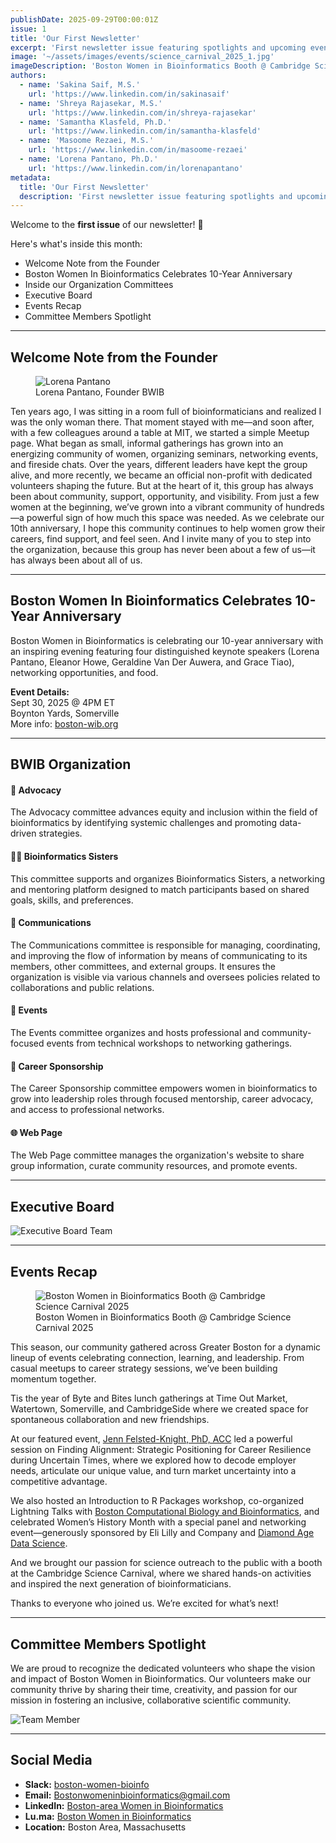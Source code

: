 ```yaml
---
publishDate: 2025-09-29T00:00:01Z
issue: 1
title: 'Our First Newsletter'
excerpt: 'First newsletter issue featuring spotlights and upcoming events'
image: '~/assets/images/events/science_carnival_2025_1.jpg'
imageDescription: 'Boston Women in Bioinformatics Booth @ Cambridge Science Carnival 2025'
authors:
  - name: 'Sakina Saif, M.S.'
    url: 'https://www.linkedin.com/in/sakinasaif'
  - name: 'Shreya Rajasekar, M.S.'
    url: 'https://www.linkedin.com/in/shreya-rajasekar'
  - name: 'Samantha Klasfeld, Ph.D.'
    url: 'https://www.linkedin.com/in/samantha-klasfeld'
  - name: 'Masoome Rezaei, M.S.'
    url: 'https://www.linkedin.com/in/masoome-rezaei'
  - name: 'Lorena Pantano, Ph.D.'
    url: 'https://www.linkedin.com/in/lorenapantano'
metadata:
  title: 'Our First Newsletter'
  description: 'First newsletter issue featuring spotlights and upcoming events'
---
```


Welcome to the **first issue** of our newsletter! 🌟

Here's what's inside this month:

- Welcome Note from the Founder
- Boston Women In Bioinformatics Celebrates 10-Year Anniversary
- Inside our Organization Committees
- Executive Board
- Events Recap
- Committee Members Spotlight

---

## Welcome Note from the Founder

<figure>
  <img src="/team/lpantano.jpg" alt="Lorena Pantano" />
<figcaption>Lorena Pantano, Founder BWIB</figcaption>
</figure>

Ten years ago, I was sitting in a room full of bioinformaticians and realized I was the only woman there. That moment stayed with me—and soon after, with a few colleagues around a table at MIT, we started a simple Meetup page. What began as small, informal gatherings has grown into an energizing community of women, organizing seminars, networking events, and fireside chats. Over the years, different leaders have kept the group alive, and more recently, we became an official non-profit with dedicated volunteers shaping the future. But at the heart of it, this group has always been about community, support, opportunity, and visibility. From just a few women at the beginning, we’ve grown into a vibrant community of hundreds—a powerful sign of how much this space was needed. As we celebrate our 10th anniversary, I hope this community continues to help women grow their careers, find support, and feel seen. And I invite many of you to step into the organization, because this group has never been about a few of us—it has always been about all of us.

---

## Boston Women In Bioinformatics Celebrates 10-Year Anniversary

Boston Women in Bioinformatics is celebrating our 10-year anniversary with an inspiring evening featuring four distinguished keynote speakers (Lorena Pantano, Eleanor Howe, Geraldine Van Der Auwera, and Grace Tiao), networking opportunities, and food.

**Event Details:**  
Sept 30, 2025 @ 4PM ET  
Boynton Yards, Somerville  
More info: [boston-wib.org](https://boston-wib.org/events/tenyearanniversary)

---

## BWIB Organization

#### 📣 Advocacy

The Advocacy committee advances equity and inclusion within the field of bioinformatics by identifying systemic challenges and promoting data-driven strategies.

#### 👭🏻 Bioinformatics Sisters

This committee supports and organizes Bioinformatics Sisters, a networking and mentoring platform designed to match participants based on shared goals, skills, and preferences.

#### 💬 Communications

The Communications committee is responsible for managing, coordinating, and improving the flow of information by means of communicating to its members, other committees, and external groups. It ensures the organization is visible via various channels and oversees policies related to collaborations and public relations.

#### 📅 Events

The Events committee organizes and hosts professional and community-focused events from technical workshops to networking gatherings.

#### 💙 Career Sponsorship

The Career Sponsorship committee empowers women in bioinformatics to grow into leadership roles through focused mentorship, career advocacy, and access to professional networks.

#### 🌐 Web Page

The Web Page committee manages the organization's website to share group information, curate community resources, and promote events.

---

## Executive Board

![Executive Board Team](/team/executiveBoard.png)

---

## Events Recap

<figure>
  <img src="/photos/2025/science_carnival_2025_1.jpg" alt="Boston Women in Bioinformatics Booth @ Cambridge Science Carnival 2025" />
<figcaption>Boston Women in Bioinformatics Booth @ Cambridge Science Carnival 2025</figcaption>
</figure>

This season, our community gathered across Greater Boston for a dynamic lineup of events celebrating connection, learning, and leadership. From casual meetups to career strategy sessions, we’ve been building momentum together.

Tis the year of Byte and Bites lunch gatherings at Time Out Market, Watertown, Somerville, and CambridgeSide where we created space for spontaneous collaboration and new friendships.

At our featured event, [Jenn Felsted-Knight, PhD, ACC](https://www.felstedcoaching.com/) led a powerful session on Finding Alignment: Strategic Positioning for Career Resilience during Uncertain Times, where we explored how to decode employer needs, articulate our unique value, and turn market uncertainty into a competitive advantage.

We also hosted an Introduction to R Packages workshop, co-organized Lightning Talks with [Boston Computational Biology and Bioinformatics](https://www.meetup.com/boston-computational-biology-and-bioinformatics-meetup/), and celebrated Women’s History Month with a special panel and networking event—generously sponsored by Eli Lilly and Company and [Diamond Age Data Science](https://diamondage.com/).

And we brought our passion for science outreach to the public with a booth at the Cambridge Science Carnival, where we shared hands-on activities and inspired the next generation of bioinformaticians.

Thanks to everyone who joined us. We’re excited for what’s next!

---

## Committee Members Spotlight

We are proud to recognize the dedicated volunteers who shape the vision and impact of Boston Women in Bioinformatics. Our volunteers make our community thrive by sharing their time, creativity, and passion for our mission in fostering an inclusive, collaborative scientific community.

![Team Member](/team/team.png)

---

## Social Media

- **Slack:** [boston-women-bioinfo](https://boston-women-bioinfo.slack.com)
- **Email:** [Bostonwomeninbioinformatics@gmail.com](mailto:Bostonwomeninbioinformatics@gmail.com)
- **LinkedIn:** [Boston-area Women in Bioinformatics](https://www.linkedin.com/company/boston-women-in-bioinformatics)
- **Lu.ma:** [Boston Women in Bioinformatics](https://luma.com/bwib)
- **Location:** Boston Area, Massachusetts
